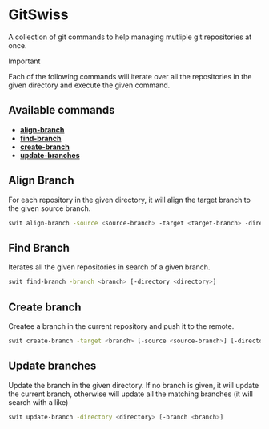 # GitSwiss

A collection of git commands to help managing mutliple git repositories at once.

> [!IMPORTANT]
> Each of the following commands will iterate over all the repositories in the given directory and execute the given command.

## Available commands

- [**align-branch**](#align-branch)
- [**find-branch**](#find-branch)
- [**create-branch**](#create-branch)
- [**update-branches**](#create-branch)

## Align Branch

For each repository in the given directory, it will align the target branch to the given source branch.

```bash
swit align-branch -source <source-branch> -target <target-branch> -directory <directory>
```

## Find Branch

Iterates all the given repositories in search of a given branch.

```bash
swit find-branch -branch <branch> [-directory <directory>]
```

## Create branch

Createe a branch in the current repository and push it to the remote.

```bash
swit create-branch -target <branch> [-source <source-branch>] [-directory <directory>]
```

## Update branches

Update the branch in the given directory. If no branch is given, it will update the current branch, otherwise will update all the matching branches (it will search with a like)

```bash
swit update-branch -directory <directory> [-branch <branch>]
```
